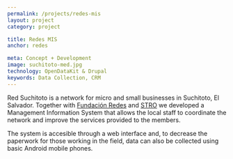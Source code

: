 ```yaml
---
permalink: /projects/redes-mis
layout: project
category: project 

title: Redes MIS
anchor: redes

meta: Concept + Development
image: suchitoto-med.jpg
technology: OpenDataKit & Drupal
keywords: Data Collection, CRM
---
```

Red Suchitoto is a network for micro and small businesses in Suchitoto, El Salvador. Together with [Fundación Redes](http://redes.org/ "Fundación Redes") and [STRO](http://www.stro-ca.org "STRO Centroamérica") we developed a Management Information System that allows the local staff to coordinate the network and improve the services provided to the members.

The system is accesible through a web interface and, to decrease the paperwork for those working in the field, data can also be collected using basic Android mobile phones.
            